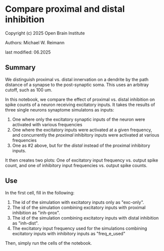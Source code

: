 # Compare proximal and distal inhibition
Copyright (c) 2025 Open Brain Institute

Authors: Michael W. Reimann

last modified: 06.2025

## Summary
We distinguish proximal vs. distal innervation on a dendrite by the path distance of a synapse to the post-synaptic soma. This uses an arbitray cutoff, such as 100 um. 

In this notebook, we compare the effect of proximal vs. distal inhibition on spike counts of a neuron receiving excitatory inputs. 
It takes the results of three single neurons synaptome simulatons as inputs:
1. One where only the excitatory synaptic inputs of the neuron were activated with various frequencies
2. One where the excitatory inputs were activated at a given frequency, and concurrently the _proximal_ inhibitory inputs were activated at various frequencies
3. One as #2 above, but for the _distal_ instead of the proximal inhibitory inputs.

It then creates two plots: One of excitatory input frequency vs. output spike count, and one of inhibitory input frequencies vs. output spike counts.

## Use
In the first cell, fill in the following:
1. The id of the simulation with excitatory inputs only as "exc-only".
2. The id of the simulation combining excitatory inputs with proximal inhibition as "inh-prox".
3. The id of the simulation combining excitatory inputs with distal inhibition as "inh-dist".
4. The excitatory input frequency used for the simulations combining excitatory inputs with inhibitory inputs as "freq_e_used"

Then, simply run the cells of the notebook. 

